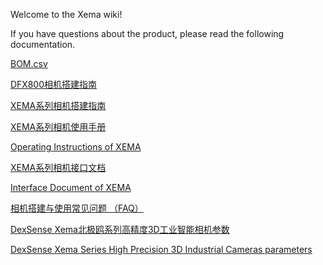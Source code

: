 Welcome to the Xema wiki!

If you have questions about the product, please read the following documentation.

[BOM.csv](https://github.com/Open3DV/Xema/wiki/BOM.csv)

[DFX800相机搭建指南](https://github.com/Open3DV/Xema/wiki/DFX800%E7%9B%B8%E6%9C%BA%E6%90%AD%E5%BB%BA%E6%8C%87%E5%8D%97)

[XEMA系列相机搭建指南](https://github.com/Open3DV/Xema/wiki/XEMA%E7%B3%BB%E5%88%97%E7%9B%B8%E6%9C%BA%E6%90%AD%E5%BB%BA%E6%8C%87%E5%8D%97)

[XEMA系列相机使用手册](https://github.com/Open3DV/Xema/wiki/XEMA%E7%B3%BB%E5%88%97%E7%9B%B8%E6%9C%BA%E4%BD%BF%E7%94%A8%E6%89%8B%E5%86%8C)

[Operating Instructions of XEMA](https://github.com/Open3DV/Xema/wiki/Operating-Instructions-of-XEMA)

[XEMA系列相机接口文档](https://github.com/Open3DV/Xema/wiki/XEMA%E7%B3%BB%E5%88%97%E7%9B%B8%E6%9C%BA%E6%8E%A5%E5%8F%A3%E6%96%87%E6%A1%A3)

[Interface Document of XEMA](https://github.com/Open3DV/Xema/wiki/Interface-Document-of-XEMA)

[相机搭建与使用常见问题 （FAQ）](https://github.com/Open3DV/Xema/wiki/%E7%9B%B8%E6%9C%BA%E6%90%AD%E5%BB%BA%E4%B8%8E%E4%BD%BF%E7%94%A8%E5%B8%B8%E8%A7%81%E9%97%AE%E9%A2%98-%EF%BC%88FAQ%EF%BC%89)

[DexSense Xema北极鸥系列高精度3D工业智能相机参数](https://github.com/Open3DV/Xema/wiki/DexSense-Xema%E5%8C%97%E6%9E%81%E9%B8%A5%E7%B3%BB%E5%88%97-%E9%AB%98%E7%B2%BE%E5%BA%A63D%E5%B7%A5%E4%B8%9A%E6%99%BA%E8%83%BD%E7%9B%B8%E6%9C%BA)

[DexSense Xema Series High Precision 3D Industrial Cameras parameters](https://github.com/Open3DV/Xema/wiki/DexSense-Xema-Series-High-Precision-3D-Industrial-Cameras)